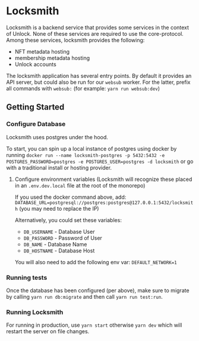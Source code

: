 # Locksmith

Locksmith is a backend service that provides some services in the context of Unlock.
None of these services are required to use the core-protocol.
Among these services, locksmith provides the following:

- NFT metadata hosting
- membership metadata hosting
- Unlock accounts

The locksmith application has several entry points. By default it provides an API server, but could also be run for our `websub` worker. For the latter, prefix all commands with `websub:` (for example: `yarn run websub:dev`)

## Getting Started

### Configure Database

Locksmith uses postgres under the hood.

To start, you can spin up a local instance of postgres using docker by running `docker run --name locksmith-postgres -p 5432:5432 -e POSTGRES_PASSWORD=postgres -e POSTGRES_USER=postgres -d locksmith` or go with a traditional install or hosting provider.

1. Configure environment variables (Locksmith will recognize these placed in
   an `.env.dev.local` file at the root of the monorepo)

   If you used the docker command above, add:
   `DATABASE_URL=postgresql://postgres:postgres@127.0.0.1:5432/locksmith` (you may need to replace the IP)

   Alternatively, you could set these variables:

   - `DB_USERNAME` - Database User
   - `DB_PASSWORD` - Password of User
   - `DB_NAME` - Database Name
   - `DB_HOSTNAME` - Database Host

   You will also need to add the following env var: `DEFAULT_NETWORK=1`

### Running tests

Once the database has been configured (per above), make sure to migrate by calling `yarn run db:migrate` and then call `yarn run test:run`.

### Running Locksmith

For running in production, use `yarn start` otherwise `yarn dev` which will restart the server on file changes.
